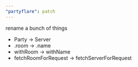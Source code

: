 ```yaml
---
"partyflare": patch
---
```


rename a bunch of things

- Party -> Server
- .room -> .name
- withRoom -> withName
- fetchRoomForRequest -> fetchServerForRequest
